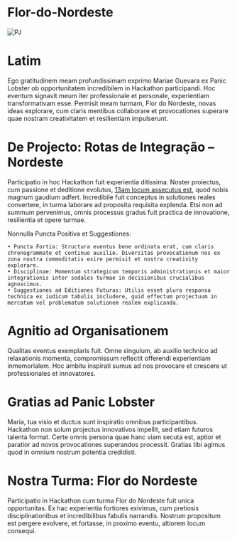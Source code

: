 # Flor-do-Nordeste

![PJ](https://github.com/user-attachments/assets/c10c938c-47fa-42f1-8860-4c7f5b48cbcb)




# Latim


Ego gratitudinem meam profundissimam exprimo Mariae Guevara ex Panic Lobster ob opportunitatem incredibilem in Hackathon participandi. Hoc eventum signavit meum iter professionale et personale, experientiam transformativam esse. Permisit meam turmam, Flor do Nordeste, novas ideas explorare, cum claris mentibus collaborare et provocationes superare quae nostram creativitatem et resilientiam impulserunt.

# De Projecto: Rotas de Integração – Nordeste

Participatio in hoc Hackathon fuit experientia ditissima. Noster proiectus, cum passione et deditione evolutus, [13am locum assecutus est](https://repositorio.enap.gov.br/jspui/bitstream/1/8037/6/Resultado%20Final%20Impulso%20Regional%20Hackathon%20Comunicado_25.pdf), quod nobis magnum gaudium adfert. Incredibile fuit conceptus in solutiones reales convertere, in turma laborare ad proposita requisita explenda. Etsi non ad summum pervenimus, omnis processus gradus fuit practica de innovatione, resilientia et opere turmae.

Nonnulla Puncta Positiva et Suggestiones:

    • Puncta Fortia: Structura eventus bene ordinata erat, cum claris chronogrammate et continuo auxilio. Diversitas provocationum nos ex zona nostra commoditatis exire permisit et nostra creativity explorare.
    • Disciplinae: Momentum strategicum temporis administrationis et maior integrationis inter sodales turmae in decisionibus crucialibus agnoscimus.
    • Suggestiones ad Editiones Futuras: Utilis esset plura responsa technica ex iudicum tabulis includere, quid effectum projectuum in mercatum vel problematum solutionem realem explicanda.
    
# Agnitio ad Organisationem
Qualitas eventus exemplaris fuit. Omne singulum, ab auxilio technico ad relaxationis momenta, compromissum reflectit offerendi experientiam inmemorialem. Hoc ambitu inspirati sumus ad nos provocare et crescere ut professionales et innovatores.

# Gratias ad Panic Lobster
Maria, tua visio et ductus sunt inspiratio omnibus participantibus. Hackathon non solum projectus innovativos impellit, sed etiam futuros talenta format. Certe omnis persona quae hanc viam secuta est, aptior et paratior ad novos provocationes 
superandos processit. Gratias tibi agimus quod in omnium nostrum potentia credidisti.

# Nostra Turma: Flor do Nordeste
Participatio in Hackathon cum turma Flor do Nordeste fuit unica opportunitas. Ex hac experientia fortiores exivimus, cum pretiosis disciplinationibus et incredibilibus fabulis narrandis. Nostrum propositum est pergere evolvere, et fortasse, in proximo eventu, altiorem locum consequi.
